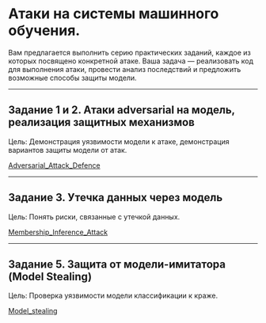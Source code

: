 #  Атаки на системы машинного обучения.

Вам предлагается выполнить серию практических заданий, каждое из которых посвящено конкретной атаке. Ваша задача — реализовать код для выполнения атаки, провести анализ последствий и предложить возможные способы защиты модели.

---

## Задание 1 и 2. Атаки adversarial на модель, реализация защитных механизмов 

Цель: Демонстрация уязвимости модели к атаке, демонстрация вариантов защиты модели от атак.

[Adversarial_Attack_Defence](https://github.com/goralex02/attacks_on_models/tree/main/Adversarial_Attack_Defence)

---

## Задание 3. Утечка данных через модель

Цель: Понять риски, связанные с утечкой данных.

[Membership_Inference_Attack](https://github.com/goralex02/attacks_on_models/tree/main/Membership_Inference_Attack)

---

## Задание 5. Защита от модели-имитатора (Model Stealing)

Цель: Проверка уязвимости модели классификации к краже.

[Model_stealing](https://github.com/goralex02/attacks_on_models/tree/main/Model_stealing)
